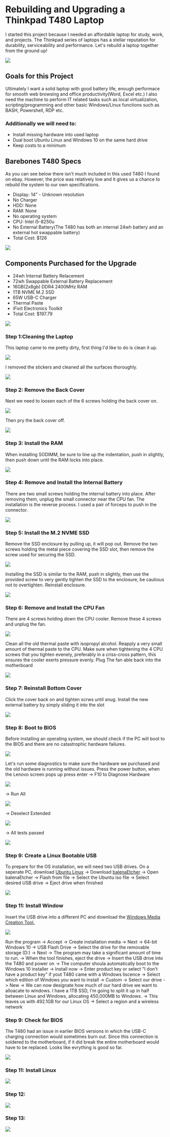 <h1>Rebuilding and Upgrading a Thinkpad T480 Laptop</h1>
<p>
I started this project because I needed an affordable laptop for study, work, and projects. The Thinkpad series of laptops has a stellar reputation for durability, serviceability and performance. Let's rebuild a laptop together from the ground up!
</p>
<img src=https://i.imgur.com/WD57YW3.jpg/>

<h2>Goals for this Project</h2>
<p>
Ultimately I want a solid laptop with good battery life, enough performace for smooth web browsing and office productivity(Word, Excel etc.) I also need the machine to perform IT related tasks such as local virtualization, scripting/programming and other basic Windows/Linux functions such as BASH, Powershell, RDP etc.
</p>
<h3>Additionally we will need to:</h3>

  - Install missing hardware into used laptop
  - Dual boot Ubuntu Linux and Windows 10 on the same hard drive
  - Keep costs to a minimum

<h2>Barebones T480 Specs</h2>
<p>
As you can see below there isn't much included in this used T480 I found on ebay. However, the price was relatively low and it gives us a chance to rebuild the system to our own specifications.
</p>

  - Display: 14" - Unknown resolution
  - No Charger
  - HDD: None
  - RAM: None
  - No operating system
  - CPU: Intel i5-8250u
  - No External Battery(The T480 has both an internal 24wh battery and an external hot swappable battery)
  - Total Cost: $126

<img src=https://i.imgur.com/TSbkNdI.png/>

<h2>Components Purchased for the Upgrade </h2>

  - 24wh Internal Battery Relacement
  - 72wh Swappable External Battery Replacement
  - 16GB(2x8gb) DDR4 2400MHz RAM
  - 1TB NVME M.2 SSD
  - 65W USB-C Charger
  - Thermal Paste
  - iFixit Electronics Toolkit
  - Total Cost: $197.79

<img src=https://i.imgur.com/iBZW1kK.jpg/>

<h3>Step 1:Cleaning the Laptop</h3>
<p>
This laptop came to me pretty dirty, first thing I'd like to do is clean it up.
</p>
<img src=https://i.imgur.com/ONIocXC.jpg/>
<p>
I removed the stickers and cleaned all the surfaces thoroughly.
</p>
<img src=https://i.imgur.com/ENZsQRT.jpg/>

<h3>Step 2: Remove the Back Cover</h3>
<p>
Next we need to loosen each of the 6 screws holding the back cover on.
</p>
<img src=https://i.imgur.com/juzStXS.jpg/>
<p>
Then pry the back cover off.
</p>
<img src=https://i.imgur.com/3rrZBP7.jpg/>

<h3>Step 3: Install the RAM</h3>
<p>
When installing SODIMM, be sure to line up the indentation, push in slightly, then push down until the RAM locks into place.
</p>
<img src=https://i.imgur.com/r2Kf06h.jpg/>

<h3>Step 4: Remove and Install the Internal Battery</h3>
<p>
There are two small screws holding the internal battery into place. After removing them, unplug the small connector near the CPU fan. The installation is the reverse process. I used a pair of forceps to push in the connector.
</p>
<img src=https://i.imgur.com/FBcAGdp.jpg/>

<h3>Step 5: Install the M.2 NVME SSD</h3>
<p>
Remove the SSD enclosure by pulling up, it will pop out. Remove the two screws holding the metal piece covering the SSD slot, then remove the screw used for securing the SSD. 
</p>
<img src=https://i.imgur.com/h1LsNn8.jpg/>
<p>
Installing the SSD is similar to the RAM, push in slightly, then use the provided screw to very gently tighten the SSD to the enclosure, be cautious not to overtighten. Reinstall enclosure.
</p>
<img src=https://i.imgur.com/a3vaWvO.jpg/>

<h3>Step 6: Remove and Install the CPU Fan</h3>
<p>
There are 4 screws holding down the CPU cooler. Remove these 4 screws and unplug the fan. 
</p>
<img src=https://i.imgur.com/ImVEfpC.jpg/>
<p>
Clean all the old thermal paste with isopropyl alcohol. Reapply a very small amount of thermal paste to the CPU. Make sure when tightening the 4 CPU screws that you tighten evenely, preferably in a criss-cross pattern, this ensures the cooler exerts pressure evenly. Plug The fan able back into the motherboard
</p>
<img src=https://i.imgur.com/asUhN3j.jpg/>

<h3>Step 7: Reinstall Bottom Cover</h3>
<p>
Click the cover back on and tighten scrws until snug. Install the new external battery by simply sliding it into the slot
</p>
<img src=https://i.imgur.com/0PnXOOm.jpg/>

<h3>Step 8: Boot to BIOS</h3>
<p>
Before installing an operating system, we should check if the PC will boot to the BIOS and there are no catastrophic hardware failures.
</p>
<img src=https://i.imgur.com/cN6hJKJ.jpeg/>
<p>
Let's run some diagnostics to make sure the hardware we purchased and the old hardware is running without issues. Press the power button, when the Lenovo screen pops up press enter -> F10 to Diagnose Hardware 
</p>
<img src=https://i.imgur.com/WI4xBZz.jpg/>
<p>
-> Run All
</p>
<img src=https://i.imgur.com/lxqj4W2.jpg/>
<p>
-> Deselect Extended
</p>
<img src=https://i.imgur.com/V4GWpHL.jpg/>
<p>
-> All tests passed
</p>
<img src=https://i.imgur.com/ZUBv94G.jpg/>

<h3>Step 9: Create a Linux Bootable USB</h3>
<p>
  
To prepare for the OS installation, we will need two USB drives. On a seperate PC, download [Ubuntu Linux](https://ubuntu.com/download/desktop) -> Download [balenaEtcher](https://etcher.balena.io/#download-etcher) -> Open balenaEtcher -> Flash from file -> Select the Ubuntu iso file -> Select desired USB drive -> Eject drive when finished
</p>
<img src=https://i.imgur.com/KOB5zwH.png/>

<h3>Step 11: Install Window</h3>
<p>
  
Insert the USB drive into a different PC and download the [Windows Media Creation Tool.](https://www.microsoft.com/en-us/software-download/windows10)
<p>
<img src=https://i.imgur.com/U3R7AWu.png/>
</p>
<p>
Run the program -> Accept -> Create installation media -> Next -> 64-bit Windows 10 -> USB Flash Drive -> Select the drive for the removable storage (D:) -> Next -> The program may take a significant amount of time to run. -> When the tool finishes, eject the drive -> Insert the USB drive into the T480 and power on -> The computer shoula automatically boot to the Windows 10 installer -> Install now -> Enter product key or select "I don't have a product key" if yout T480 came with a Windows liscence -> Select which edition of Windows you want to install -> Custom -> Select our drive -> New -> We can now designate how much of our hard drive we want to alloacate to windows. I have a 1TB SSD, I'm going to split it up in half between Linux and Windows, allocating 450,000MB to Windows. -> This leaves us with 492.1GB for our Linux OS -> Select a region and a wireless network
</p>



<h3>Step 9: Check for BIOS</h3>
<p>
The T480 had an issue in earlier BIOS versions in which the USB-C charging connection would sometimes burn out. Since this connection is soldered to the motherboard, if it did break the entire motherboard would have to be replaced. Looks like evrything is good so far.
</p>
<img src=https://i.imgur.com/MiH00Rg.jpeg/>
<p>
<h3>Step 11: Install Linux</h3>
<p>

</p>
<img src=/>

<h3>Step 12: </h3>
<p>

</p>
<img src=/>

<h3>Step 13: </h3>
<p>

</p>
<img src=/>
